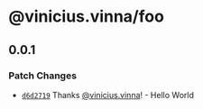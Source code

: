 # @vinicius.vinna/foo

## 0.0.1

### Patch Changes

- [`d6d2719`](https://github.com/yrnana/turbo-monorepo-lib/commit/d6d2719a1fb0a081ebdd704382eed4c14bcd07eb) Thanks [@vinicius.vinna](https://github.com/yrnana)! - Hello World
